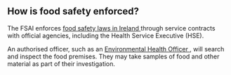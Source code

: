 ##  How is food safety enforced?

The FSAI enforces [ food safety laws in Ireland
](https://www.fsai.ie/legislation/FSAI_act_related.html) through service
contracts with official agencies, including the Health Service Executive
(HSE).

An authorised officer, such as an [ Environmental Health Officer
](http://www.hse.ie/eng/services/list/1/environ/Contact.html) , will search
and inspect the food premises. They may take samples of food and other
material as part of their investigation.
